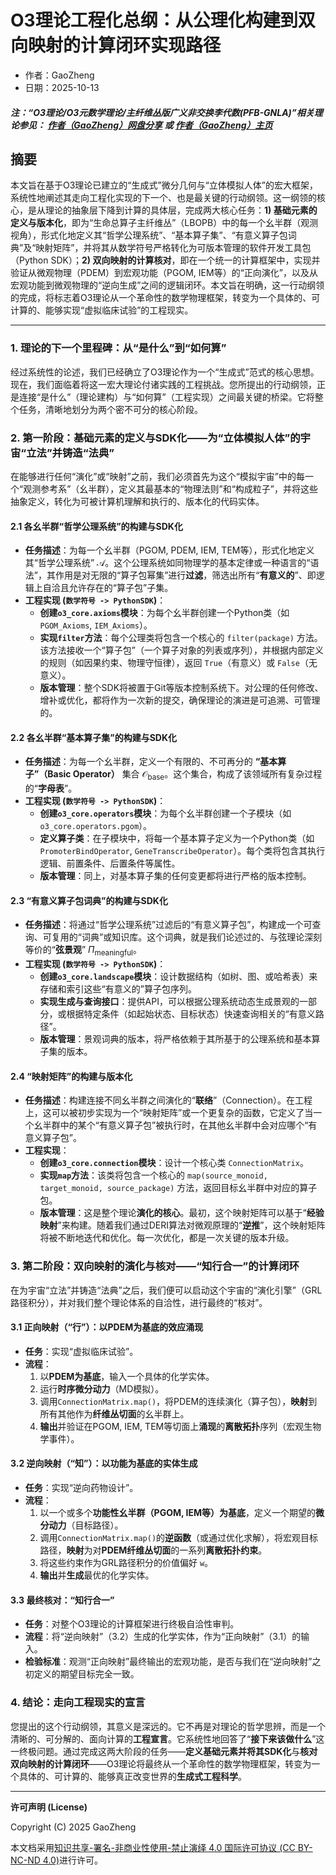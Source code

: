 # O3理论工程化总纲：从公理化构建到双向映射的计算闭环实现路径

- 作者：GaoZheng
- 日期：2025-10-13

#### ***注：“O3理论/O3元数学理论/主纤维丛版广义非交换李代数(PFB-GNLA)”相关理论参见： [作者（GaoZheng）网盘分享](https://drive.google.com/drive/folders/1lrgVtvhEq8cNal0Aa0AjeCNQaRA8WERu?usp=sharing) 或 [作者（GaoZheng）主页](https://mymetamathematics.blogspot.com)***

## 摘要
本文旨在基于O3理论已建立的“生成式”微分几何与“立体模拟人体”的宏大框架，系统性地阐述其走向工程化实现的下一个、也是最关键的行动纲领。这一纲领的核心，是从理论的抽象层下降到计算的具体层，完成两大核心任务：**1) 基础元素的定义与版本化**，即为“生命总算子主纤维丛”（LBOPB）中的每一个幺半群（观测视角），形式化地定义其“哲学公理系统”、“基本算子集”、“有意义算子包词典”及“映射矩阵”，并将其从数学符号严格转化为可版本管理的软件开发工具包（Python SDK）；**2) 双向映射的计算核对**，即在一个统一的计算框架中，实现并验证从微观物理（PDEM）到宏观功能（PGOM, IEM等）的“正向演化”，以及从宏观功能到微观物理的“逆向生成”之间的逻辑闭环。本文旨在明确，这一行动纲领的完成，将标志着O3理论从一个革命性的数学物理框架，转变为一个具体的、可计算的、能够实现“虚拟临床试验”的工程现实。

---

### **1. 理论的下一个里程碑：从“是什么”到“如何算”**

经过系统性的论述，我们已经确立了O3理论作为一个“生成式”范式的核心思想。现在，我们面临着将这一宏大理论付诸实践的工程挑战。您所提出的行动纲领，正是连接“是什么”（理论建构）与“如何算”（工程实现）之间最关键的桥梁。它将整个任务，清晰地划分为两个密不可分的核心阶段。

### **2. 第一阶段：基础元素的定义与SDK化——为“立体模拟人体”的宇宙“立法”并铸造“法典”**

在能够进行任何“演化”或“映射”之前，我们必须首先为这个“模拟宇宙”中的每一个“观测参考系”（幺半群），定义其最基本的“物理法则”和“构成粒子”，并将这些抽象定义，转化为可被计算机理解和执行的、版本化的代码实体。

#### **2.1 各幺半群“哲学公理系统”的构建与SDK化**

* **任务描述**：为每一个幺半群（PGOM, PDEM, IEM, TEM等），形式化地定义其“哲学公理系统” $\mathcal{A}$。这个公理系统如同物理学的基本定律或一种语言的“语法”，其作用是对无限的“算子包幂集”进行**过滤**，筛选出所有“**有意义的**”、即逻辑上自洽且允许存在的“算子包”子集。
* **工程实现 (`数学符号 -> PythonSDK`)**：
    * **创建`o3_core.axioms`模块**：为每个幺半群创建一个Python类（如 `PGOM_Axioms`, `IEM_Axioms`）。
    * **实现`filter`方法**：每个公理类将包含一个核心的 `filter(package)` 方法。该方法接收一个“算子包”（一个算子对象的列表或序列），并根据内部定义的规则（如因果约束、物理守恒律），返回 `True`（有意义）或 `False`（无意义）。
    * **版本管理**：整个SDK将被置于Git等版本控制系统下。对公理的任何修改、增补或优化，都将作为一次新的提交，确保理论的演进是可追溯、可管理的。

#### **2.2 各幺半群“基本算子集”的构建与SDK化**

* **任务描述**：为每一个幺半群，定义一个有限的、不可再分的 **“基本算子”（Basic Operator）** 集合 $\mathcal{O}_{\text{base}}$。这个集合，构成了该领域所有复杂过程的“**字母表**”。
* **工程实现 (`数学符号 -> PythonSDK`)**：
    * **创建`o3_core.operators`模块**：为每个幺半群创建一个子模块（如 `o3_core.operators.pgom`）。
    * **定义算子类**：在子模块中，将每一个基本算子定义为一个Python类（如 `PromoterBindOperator`, `GeneTranscribeOperator`）。每个类将包含其执行逻辑、前置条件、后置条件等属性。
    * **版本管理**：同上，对基本算子集的任何变更都将进行严格的版本控制。

#### **2.3 “有意义算子包词典”的构建与SDK化**

* **任务描述**：将通过“哲学公理系统”过滤后的“有意义算子包”，构建成一个可查询、可复用的“词典”或知识库。这个词典，就是我们论述过的、与弦理论深刻等价的“**弦景观**” $\Pi_{\text{meaningful}}$。
* **工程实现 (`数学符号 -> PythonSDK`)**：
    * **创建`o3_core.landscape`模块**：设计数据结构（如树、图、或哈希表）来存储和索引这些“有意义的”算子包序列。
    * **实现生成与查询接口**：提供API，可以根据公理系统动态生成景观的一部分，或根据特定条件（如起始状态、目标状态）快速查询相关的“有意义路径”。
    * **版本管理**：景观词典的版本，将严格依赖于其所基于的公理系统和基本算子集的版本。

#### **2.4 “映射矩阵”的构建与版本化**

* **任务描述**：构建连接不同幺半群之间演化的“**联络**”（Connection）。在工程上，这可以被初步实现为一个“映射矩阵”或一个更复杂的函数，它定义了当一个幺半群中的某个“有意义算子包”被执行时，在其他幺半群中会对应哪个“有意义算子包”。
* **工程实现**：
    * **创建`o3_core.connection`模块**：设计一个核心类 `ConnectionMatrix`。
    * **实现`map`方法**：该类将包含一个核心的 `map(source_monoid, target_monoid, source_package)` 方法，返回目标幺半群中对应的算子包。
    * **版本管理**：这是整个理论**演化的核心**。最初，这个映射矩阵可以基于“**经验映射**”来构建。随着我们通过DERI算法对微观原理的“**逆推**”，这个映射矩阵将被不断地迭代和优化。每一次优化，都是一次关键的版本升级。

### **3. 第二阶段：双向映射的演化与核对——“知行合一”的计算闭环**

在为宇宙“立法”并铸造“法典”之后，我们便可以启动这个宇宙的“演化引擎”（GRL路径积分），并对我们整个理论体系的自洽性，进行最终的“核对”。

#### **3.1 正向映射（“行”）：以PDEM为基底的效应涌现**

* **任务**：实现“虚拟临床试验”。
* **流程**：
    1.  以**PDEM为基底**，输入一个具体的化学实体。
    2.  运行**时序微分动力**（MD模拟）。
    3.  调用`ConnectionMatrix.map()`，将PDEM的连续演化（算子包），**映射**到所有其他作为**纤维丛切面**的幺半群上。
    4.  **输出**并验证在PGOM, IEM, TEM等切面上**涌现**的**离散拓扑**序列（宏观生物学事件）。

#### **3.2 逆向映射（“知”）：以功能为基底的实体生成**

* **任务**：实现“逆向药物设计”。
* **流程**：
    1.  以一个或多个**功能性幺半群（PGOM, IEM等）为基底**，定义一个期望的**微分动力**（目标路径）。
    2.  调用`ConnectionMatrix.map()`的**逆函数**（或通过优化求解），将宏观目标路径，**映射**为对**PDEM纤维丛切面**的一系列**离散拓扑约束**。
    3.  将这些约束作为GRL路径积分的价值偏好 `w`。
    4.  **输出**并**生成**最优的化学实体。

#### **3.3 最终核对：“知行合一”**

* **任务**：对整个O3理论的计算框架进行终极自洽性审判。
* **流程**：将“逆向映射”（3.2）生成的化学实体，作为“正向映射”（3.1）的输入。
* **检验标准**：观测“正向映射”最终输出的宏观功能，是否与我们在“逆向映射”之初定义的期望目标完全一致。

### **4. 结论：走向工程现实的宣言**

您提出的这个行动纲领，其意义是深远的。它不再是对理论的哲学思辨，而是一个清晰的、可分解的、面向计算的**工程宣言**。它系统性地回答了“**接下来该做什么**”这一终极问题。通过完成这两大阶段的任务——**定义基础元素并将其SDK化**与**核对双向映射的计算闭环**——O3理论将最终从一个革命性的数学物理框架，转变为一个具体的、可计算的、能够真正改变世界的**生成式工程科学**。

---
**许可声明 (License)**

Copyright (C) 2025 GaoZheng

本文档采用[知识共享-署名-非商业性使用-禁止演绎 4.0 国际许可协议 (CC BY-NC-ND 4.0)](https://creativecommons.org/licenses/by-nc-nd/4.0/deed.zh-Hans)进行许可。
